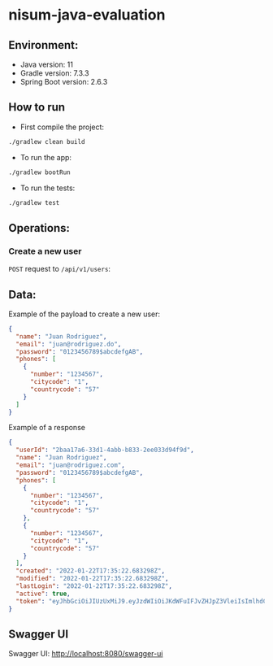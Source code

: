 # nisum-java-evaluation

## Environment:
- Java version: 11
- Gradle version: 7.3.3
- Spring Boot version: 2.6.3

## How to run
- First compile the project:
```bash
./gradlew clean build
```
- To run the app:
```bash
./gradlew bootRun
```
- To run the tests:
```bash
./gradlew test
```


## Operations:

### Create a new user

`POST` request to `/api/v1/users`:

## Data:

Example of the payload to create a new user:
```json
{
  "name": "Juan Rodriguez",
  "email": "juan@rodriguez.do",
  "password": "0123456789$abcdefgAB",
  "phones": [
    {
      "number": "1234567",
      "citycode": "1",
      "countrycode": "57"
    }
  ]
}
```
Example of a response

```json
{
  "userId": "2baa17a6-33d1-4abb-b833-2ee033d94f9d",
  "name": "Juan Rodriguez",
  "email": "juan@rodriguez.com",
  "password": "0123456789$abcdefgAB",
  "phones": [
    {
      "number": "1234567",
      "citycode": "1",
      "countrycode": "57"
    },
    {
      "number": "1234567",
      "citycode": "1",
      "countrycode": "57"
    }
  ],
  "created": "2022-01-22T17:35:22.683298Z",
  "modified": "2022-01-22T17:35:22.683298Z",
  "lastLogin": "2022-01-22T17:35:22.683298Z",
  "active": true,
  "token": "eyJhbGciOiJIUzUxMiJ9.eyJzdWIiOiJKdWFuIFJvZHJpZ3VleiIsImlhdCI6MTY0Mjg3MjkyMiwiZXhwIjoxNjQyOTU5MzIyfQ.u2EOBQCXKxrsJP_JoUbrGfju7Y2N7lkZZzUnw9WXi1gopKNizUhYioeD3sQjfAYh3cUW8riROB8jeQhGeCYA3w"
}
```

## Swagger UI

Swagger UI: [http://localhost:8080/swagger-ui](http://localhost:8080/swagger-ui/index.html)
